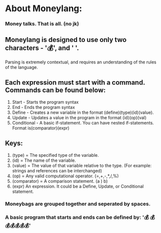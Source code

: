 # About Moneylang:

### Money talks. That is all. (no jk)

## Moneylang is designed to use only two characters - '💰', and ' '.
Parsing is extremely contextual, and requires an
understanding of the rules of the language.

## Each expression must start with a command. Commands can be found below:
1. Start - Starts the program syntax
2. End - Ends the program syntax
3. Define - Creates a new variable in the format (define)(type)(id)(value).
4. Update - Updates a value in the program in the format (id)(op)(val) 
5. Conditional - A basic if-statement. You can have nested if-statements. Format is(comparator)(expr)

## Keys:
1. (type) = The specified type of the variable.
2. (id) = The name of the variable.
3. (value) = The value of that variable relative to the type. (For example: strings and references can be interchanged)
4. (op) = Any valid computational operator. (=,+,-,*,/,%)
5. (comparator) = A comparison statement. (a ) b)
6. (expr) An expression. It could be a Define, Update, or Conditional statement.

### Moneybags are grouped together and seperated by spaces. 
### A basic program that starts and ends can be defined by: '💰 💰💰💰💰💰💰'